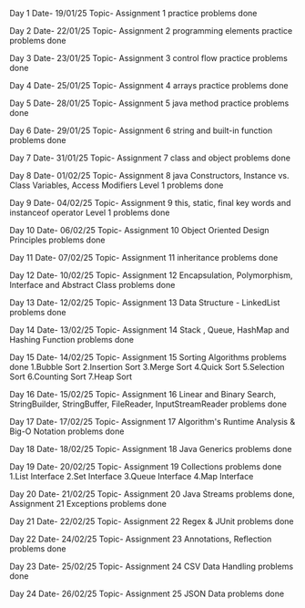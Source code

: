 Day 1
Date- 19/01/25
Topic- Assignment 1 practice problems done

Day 2
Date- 22/01/25
Topic- Assignment 2 programming elements practice problems done

Day 3
Date- 23/01/25
Topic- Assignment 3 control flow practice problems done

Day 4
Date- 25/01/25
Topic- Assignment 4 arrays practice problems done

Day 5
Date- 28/01/25
Topic- Assignment 5 java method practice problems done

Day 6
Date- 29/01/25
Topic- Assignment 6 string and built-in function problems done

Day 7
Date- 31/01/25
Topic- Assignment 7 class and object problems done

Day 8
Date- 01/02/25
Topic- Assignment 8 java Constructors, Instance vs. Class Variables, Access Modifiers Level 1 problems done

Day 9
Date- 04/02/25
Topic- Assignment 9 this, static, final key words and instanceof operator Level 1 problems done

Day 10
Date- 06/02/25
Topic- Assignment 10 Object Oriented Design Principles problems done

Day 11
Date- 07/02/25
Topic- Assignment 11 inheritance problems done

Day 12
Date- 10/02/25
Topic- Assignment 12 Encapsulation, Polymorphism, Interface and Abstract Class problems done

Day 13
Date- 12/02/25
Topic- Assignment 13 Data Structure - LinkedList problems done

Day 14
Date- 13/02/25
Topic- Assignment 14 Stack , Queue, HashMap and Hashing Function problems done

Day 15
Date- 14/02/25
Topic- Assignment 15 Sorting Algorithms problems done
1.Bubble Sort
2.Insertion Sort
3.Merge Sort
4.Quick Sort
5.Selection Sort
6.Counting Sort
7.Heap Sort

Day 16
Date- 15/02/25
Topic- Assignment 16 Linear and Binary Search, StringBuilder, StringBuffer, FileReader, InputStreamReader problems done

Day 17
Date- 17/02/25
Topic- Assignment 17 Algorithm's Runtime Analysis & Big-O Notation problems done

Day 18
Date- 18/02/25
Topic- Assignment 18 Java Generics problems done

Day 19
Date- 20/02/25
Topic- Assignment 19 Collections problems done
1.List Interface
2.Set Interface
3.Queue Interface
4.Map Interface

Day 20
Date- 21/02/25
Topic- Assignment 20 Java Streams problems done, Assignment 21 Exceptions problems done

Day 21
Date- 22/02/25
Topic- Assignment 22 Regex & JUnit problems done

Day 22
Date- 24/02/25
Topic- Assignment 23 Annotations, Reflection problems done

Day 23
Date- 25/02/25
Topic- Assignment 24 CSV Data Handling problems done

Day 24
Date- 26/02/25
Topic- Assignment 25 JSON Data problems done












































































